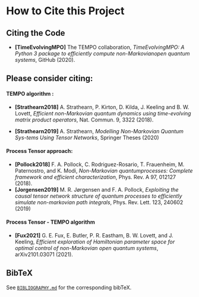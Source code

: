# How to Cite this Project

## Citing the Code
- **[TimeEvolvingMPO]** The TEMPO collaboration, *TimeEvolvingMPO: A Python 3 package to efficiently compute non-Markovianopen quantum systems*, GitHub (2020).


## Please consider citing:

#### TEMPO algorithm :
- **[Strathearn2018]**
A. Strathearn, P. Kirton, D. Kilda, J. Keeling and
B. W. Lovett,  *Efficient non-Markovian quantum dynamics using
time-evolving matrix product operators*, Nat. Commun. 9, 3322 (2018).

- **[Strathearn2019]**
A. Strathearn, *Modelling Non-Markovian Quantum Sys-tems Using Tensor
Networks*, Springer Theses (2020)


#### Process Tensor approach:
- **[Pollock2018]**
F.  A.  Pollock,  C.  Rodriguez-Rosario,  T.  Frauenheim,
M. Paternostro, and K. Modi, *Non-Markovian quantumprocesses: Complete
framework and efficient characterization*, Phys. Rev. A 97, 012127 (2018).
- **[Jorgensen2019]**
M. R. Jørgensen and F. A. Pollock, *Exploiting the causal tensor network
structure of quantum processes to efficiently simulate non-markovian path
integrals*, Phys. Rev. Lett. 123, 240602 (2019)

#### Process Tensor - TEMPO algorithm
- **[Fux2021]**
G. E. Fux, E. Butler, P. R. Eastham, B. W. Lovett, and
J. Keeling, *Efficient exploration of Hamiltonian parameter space for
optimal control of non-Markovian open quantum systems*, arXiv2101.03071
(2021).

## BibTeX
See [`BIBLIOGRAPHY.md`](https://github.com/tempoCollaboration/TimeEvolvingMPO/blob/master/BIBLIOGRAPHY.md) for the corresponding bibTeX.
